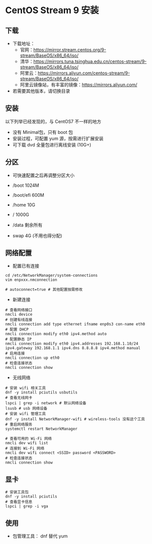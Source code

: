 # CentOS Stream 9 安装

## 下载
- 下载地址：
  - 官网：https://mirror.stream.centos.org/9-stream/BaseOS/x86_64/iso/
  - 清华：https://mirrors.tuna.tsinghua.edu.cn/centos-stream/9-stream/BaseOS/x86_64/iso/
  - 阿里云：https://mirrors.aliyun.com/centos-stream/9-stream/BaseOS/x86_64/iso/
  - 阿里云镜像站，有丰富的镜像：https://mirrors.aliyun.com/
- 若需要其他版本，请切换目录

## 安装

以下列举已经发现的，与 CentOS7 不一样的地方

- 没有 Minimal包，只有 boot 包
- 安装过程，可配置 yum 源，按需进行扩展安装
- 可下载 dvd 全量包进行离线安装 (10G+)

## 分区

- 可快速配置之后再调整分区大小

- /boot 1024M
- /boot/efi 600M
- /home 10G
- / 1000G
- /data 剩余所有
- swap 4G (不用也得分配)


## 网络配置

- 配置已有连接
```shell
cd /etc/NetworkManager/system-connections
vim enpxxx.nmconnection

# autoconnect=true # 其他配置按需修改
```

- 新建连接

```shell
# 查看网络接口
nmcli device
# 创建有线连接
nmcli connection add type ethernet ifname enp0s3 con-name eth0
# 配置 DHCP
nmcli connection modify eth0 ipv4.method auto
# 配置静态 IP
nmcli connection modify eth0 ipv4.addresses 192.168.1.10/24 ipv4.gateway 192.168.1.1 ipv4.dns 8.8.8.8 ipv4.method manual
# 启用连接
nmcli connection up eth0
# 检查连接状态
nmcli connection show
```

- 无线网络

```shell
# 安装 wifi 相关工具
dnf -y install pciutils usbutils
# 查看无线网卡
lspci | grep -i network # 默认网络设备
lsusb # usb 网络设备
# 安装 wifi 管理工具
dnf -y install NetworkManager-wifi # wireless-tools 没有这个工具
# 重启网络服务
systemctl restart NetworkManager

# 查看可用的 Wi-Fi 网络
nmcli dev wifi list
# 连接到 Wi-Fi 网络
nmcli dev wifi connect <SSID> password <PASSWORD>
# 检查连接状态
nmcli connection show
```


## 显卡

```shell
# 安装工具包
dnf -y install pciutils
# 查看显卡信息
lspci | grep -i vga
```


## 使用

- 包管理工具： dnf 替代 yum
